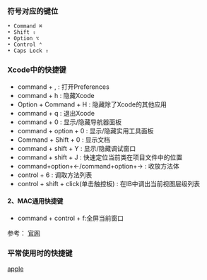 
### 符号对应的键位
```
• Command ⌘
• Shift ⇧
• Option ⌥
• Control ⌃
• Caps Lock ⇪
```
### Xcode中的快捷键

* command + , : 打开Preferences
* command + h : 隐藏Xcode
* Option + Command + H : 隐藏除了Xcode的其他应用
* command + q : 退出Xcode
* command + 0 : 显示/隐藏导航器面板
* command + option + 0 : 显示/隐藏实用工具面板
* Command + Shift + 0 : 显示文档
* command + shift + Y : 显示/隐藏调试窗口
* command + shift + J : 快速定位当前类在项目文件中的位置
* command+option+←/command+option+→ : 收放方法体
* control + 6 : 调取方法列表
* control + shift + click(单击触控板) : 在IB中调出当前视图层级列表

#### 2、MAC通用快捷键
* command + control + f:全屏当前窗口

参考：
[官网](https://developer.apple.com/library/prerelease/content/documentation/IDEs/Conceptual/xcode_help-command_shortcuts/MenuCommands/MenuCommands014.html#//apple_ref/doc/uid/TP40010560-CH2-SW4)

### 平常使用时的快捷键
[apple](https://support.apple.com/zh-cn/HT201236)
